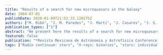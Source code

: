 ```yaml
---
title: "Results of a search for new microquasars in the Galaxy"
date: 2004-07-01
publishDate: 2020-01-09T21:52:33.128275Z
authors: ["M. Ribó", "J. M. Paredes", "J. Martı́", "J. Casares", "J. S. Bloom", "E. E. Falco", "E. Ros", "M. Massi"]
publication_types: ["1"]
abstract: "We present here the results of a search for new microquasars at low galactic latitudes, based on a cross-identification between the ROSAT all sky Bright Source Catalog (RBSC) and the NRAO VLA Sky Survey (NVSS) and follow-up observations. The results obtained up to now suggest that persistent/silent microquasars such as LS 5039 are rare objects in our Galaxy, and indicate that future deeper surveys, and harder than the RBSC in X-rays, will play a fundamental role in order to discover them."
featured: false
publication: "*Revista Mexicana de Astronomia y Astrofisica Conference Series*"
tags: ["Radio continuum: stars", "X-rays: binaries", "stars: individual (MXB 1659-29)", "stars: neutron", "X-rays: stars", "Astrophysics"]
---
```


